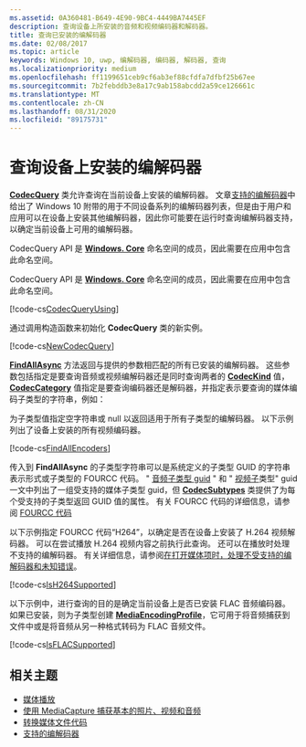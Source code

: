 ```yaml
---
ms.assetid: 0A360481-B649-4E90-9BC4-4449BA7445EF
description: 查询设备上所安装的音频和视频编码器和解码器。
title: 查询已安装的编解码器
ms.date: 02/08/2017
ms.topic: article
keywords: Windows 10, uwp, 编解码器, 编码器, 解码器, 查询
ms.localizationpriority: medium
ms.openlocfilehash: ff1199651ceb9cf6ab3ef88cfdfa7dfbf25b67ee
ms.sourcegitcommit: 7b2febddb3e8a17c9ab158abcdd2a59ce126661c
ms.translationtype: MT
ms.contentlocale: zh-CN
ms.lasthandoff: 08/31/2020
ms.locfileid: "89175731"
---
```

# <a name="query-for-codecs-installed-on-a-device"></a>查询设备上安装的编解码器
**[CodecQuery](/uwp/api/windows.media.core.codecquery)** 类允许查询在当前设备上安装的编解码器。 文章[支持的编解码器](supported-codecs.md)中给出了 Windows 10 附带的用于不同设备系列的编解码器列表，但是由于用户和应用可以在设备上安装其他编解码器，因此你可能要在运行时查询编解码器支持，以确定当前设备上可用的编解码器。

CodecQuery API 是 **[Windows. Core](/uwp/api/windows.media.core)** 命名空间的成员，因此需要在应用中包含此命名空间。

CodecQuery API 是 **[Windows. Core](/uwp/api/windows.media.core)** 命名空间的成员，因此需要在应用中包含此命名空间。

[!code-cs[CodecQueryUsing](./code/TranscodeWin10/cs/MainPage.xaml.cs#SnippetCodecQueryUsing)]

通过调用构造函数来初始化 **CodecQuery** 类的新实例。

[!code-cs[NewCodecQuery](./code/TranscodeWin10/cs/MainPage.xaml.cs#SnippetNewCodecQuery)]

**[FindAllAsync](/uwp/api/windows.media.core.codecquery.findallasync)** 方法返回与提供的参数相匹配的所有已安装的编解码器。 这些参数包括指定是要查询音频或视频编解码器还是同时查询两者的 **[CodecKind](/uwp/api/windows.media.core.codeckind)** 值， **[CodecCategory](/uwp/api/windows.media.core.codeccategory)** 值指定是要查询编码器还是解码器，并指定表示要查询的媒体编码子类型的字符串，例如：

为子类型值指定空字符串或 null 以返回适用于所有子类型的编解码器。 以下示例列出了设备上安装的所有视频编码器。

[!code-cs[FindAllEncoders](./code/TranscodeWin10/cs/MainPage.xaml.cs#SnippetFindAllEncoders)]

传入到 **FindAllAsync** 的子类型字符串可以是系统定义的子类型 GUID 的字符串表示形式或子类型的 FOURCC 代码。 " [音频子类型 guid](/windows/desktop/medfound/audio-subtype-guids) " 和 " [视频子](/windows/desktop/medfound/video-subtype-guids)类型" guid 一文中列出了一组受支持的媒体子类型 guid，但 **[CodecSubtypes](/uwp/api/windows.media.core.codecsubtypes)** 类提供了为每个受支持的子类型返回 GUID 值的属性。 有关 FOURCC 代码的详细信息，请参阅 [FOURCC 代码](/windows/desktop/DirectShow/fourcc-codes) 

以下示例指定 FOURCC 代码“H264”，以确定是否在设备上安装了 H.264 视频解码器。 可以在尝试播放 H.264 视频内容之前执行此查询。 还可以在播放时处理不支持的编解码器。 有关详细信息，请参阅[在打开媒体项时，处理不受支持的编解码器和未知错误](./media-playback-with-mediasource.md#handle-unsupported-codecs-and-unknown-errors-when-opening-media-items)。

[!code-cs[IsH264Supported](./code/TranscodeWin10/cs/MainPage.xaml.cs#SnippetIsH264Supported)]

以下示例中，进行查询的目的是确定当前设备上是否已安装 FLAC 音频编码器。如果已安装，则为子类型创建 **[MediaEncodingProfile](/uwp/api/Windows.Media.MediaProperties.MediaEncodingProfile)**，它可用于将音频捕获到文件中或是将音频从另一种格式转码为 FLAC 音频文件。

[!code-cs[IsFLACSupported](./code/TranscodeWin10/cs/MainPage.xaml.cs#SnippetIsFLACSupported)]

## <a name="related-topics"></a>相关主题

* [媒体播放](media-playback.md)
* [使用 MediaCapture 捕获基本的照片、视频和音频](basic-photo-video-and-audio-capture-with-MediaCapture.md)
* [转换媒体文件代码](transcode-media-files.md)
* [支持的编解码器](supported-codecs.md)
 

 